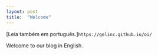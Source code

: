 ```yaml
---
layout: post
title:  "Welcome"
---
```

[Leia também em português.]`https://gelinc.github.io/oi/`

Welcome to our blog in English.
